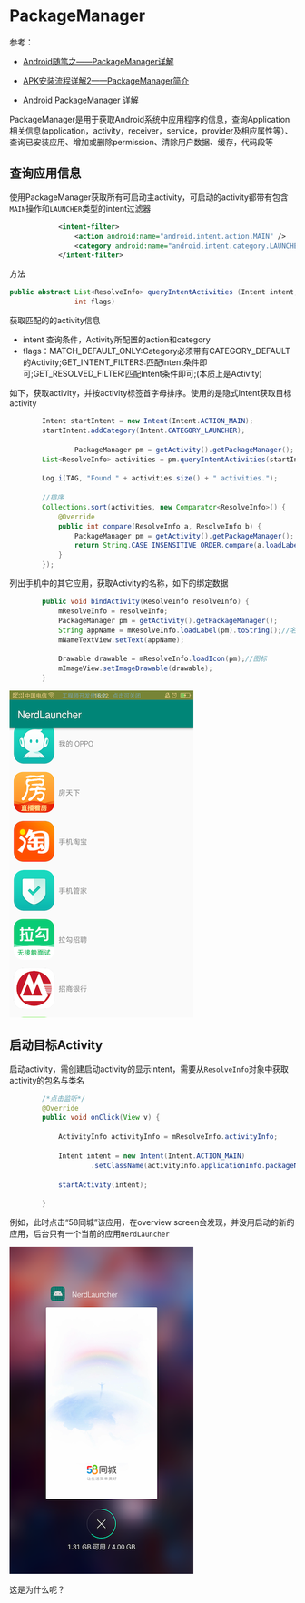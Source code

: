 # PackageManager

参考：

+ [Android随笔之——PackageManager详解](https://www.cnblogs.com/travellife/p/3932823.html)

+ [APK安装流程详解2——PackageManager简介](https://www.jianshu.com/p/c56376916d5e)
+ [Android PackageManager 详解](https://www.cnblogs.com/a284628487/archive/2013/06/01/3111913.html)

PackageManager是用于获取Android系统中应用程序的信息，查询Application相关信息(application，activity，receiver，service，provider及相应属性等）、查询已安装应用、增加或删除permission、清除用户数据、缓存，代码段等

## 查询应用信息

使用PackageManager获取所有可启动主activity，可启动的activity都带有包含`MAIN`操作和`LAUNCHER`类型的intent过滤器

```xml
            <intent-filter>
                <action android:name="android.intent.action.MAIN" />
                <category android:name="android.intent.category.LAUNCHER" />
            </intent-filter>
```

方法

```java
public abstract List<ResolveInfo> queryIntentActivities (Intent intent, 
                int flags)
```

获取匹配的的activity信息

+ intent 查询条件，Activity所配置的action和category
+ flags：MATCH_DEFAULT_ONLY:Category必须带有CATEGORY_DEFAULT的Activity;GET_INTENT_FILTERS:匹配Intent条件即可;GET_RESOLVED_FILTER:匹配Intent条件即可;(本质上是Activity)

如下，获取activity，并按activity标签首字母排序。使用的是隐式Intent获取目标activity

```java
        Intent startIntent = new Intent(Intent.ACTION_MAIN);
        startIntent.addCategory(Intent.CATEGORY_LAUNCHER); 

				PackageManager pm = getActivity().getPackageManager();
        List<ResolveInfo> activities = pm.queryIntentActivities(startIntent, 0);

        Log.i(TAG, "Found " + activities.size() + " activities.");

        //排序
        Collections.sort(activities, new Comparator<ResolveInfo>() {
            @Override
            public int compare(ResolveInfo a, ResolveInfo b) {
                PackageManager pm = getActivity().getPackageManager();
                return String.CASE_INSENSITIVE_ORDER.compare(a.loadLabel(pm).toString(), b.loadLabel(pm).toString());
            }
        });
```

列出手机中的其它应用，获取Activity的名称，如下的绑定数据

```java
        public void bindActivity(ResolveInfo resolveInfo) {
            mResolveInfo = resolveInfo;
            PackageManager pm = getActivity().getPackageManager();
            String appName = mResolveInfo.loadLabel(pm).toString();//名称
            mNameTextView.setText(appName);

            Drawable drawable = mResolveInfo.loadIcon(pm);//图标
            mImageView.setImageDrawable(drawable);
        }
```

![044](https://github.com/winfredzen/Android-Basic/blob/master/%E5%9F%BA%E7%A1%80%E7%9F%A5%E8%AF%86/images/044.png)

## 启动目标Activity

启动activity，需创建启动activity的显示intent，需要从`ResolveInfo`对象中获取activity的包名与类名

```java
        /*点击监听*/
        @Override
        public void onClick(View v) {

            ActivityInfo activityInfo = mResolveInfo.activityInfo;

            Intent intent = new Intent(Intent.ACTION_MAIN)
                    .setClassName(activityInfo.applicationInfo.packageName, activityInfo.name);

            startActivity(intent);

        }
```

例如，此时点击“58同城”该应用，在overview screen会发现，并没用启动的新的应用，后台只有一个当前的应用`NerdLauncher`

![045](https://github.com/winfredzen/Android-Basic/blob/master/%E5%9F%BA%E7%A1%80%E7%9F%A5%E8%AF%86/images/045.png)

这是为什么呢？













